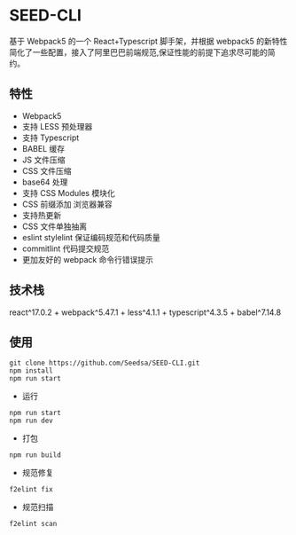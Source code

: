 # SEED-CLI

基于 Webpack5 的一个 React+Typescript 脚手架，并根据 webpack5 的新特性简化了一些配置，接入了阿里巴巴前端规范,保证性能的前提下追求尽可能的简约。

## 特性

- Webpack5
- 支持 LESS 预处理器
- 支持 Typescript
- BABEL 缓存
- JS 文件压缩
- CSS 文件压缩
- base64 处理
- 支持 CSS Modules 模块化
- CSS 前缀添加 浏览器兼容
- 支持热更新
- CSS 文件单独抽离
- eslint stylelint 保证编码规范和代码质量
- commitlint 代码提交规范
- 更加友好的 webpack 命令行错误提示

## 技术栈

react^17.0.2 + webpack^5.47.1 + less^4.1.1 + typescript^4.3.5 + babel^7.14.8

## 使用

```
git clone https://github.com/Seedsa/SEED-CLI.git
npm install
npm run start
```

- 运行

```
npm run start
npm run dev
```

- 打包

```
npm run build
```

- 规范修复

```
f2elint fix
```

- 规范扫描

```
f2elint scan
```
